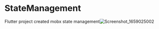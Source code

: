 # StateManagement
 Flutter project created mobx state management![Screenshot_1659025002](https://user-images.githubusercontent.com/56577160/181591450-ba06129c-9aee-44ce-b960-376024b924fb.png)
